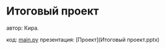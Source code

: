 # Итоговый проект
автор: Кира.

код: [main.py](main.py)
презентация: [Проект](Итоговый проект.pptx)
